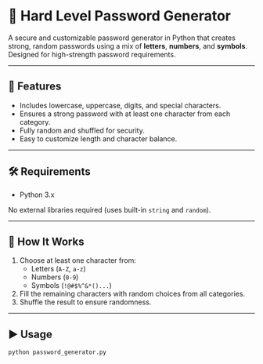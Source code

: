 # 🔐 Hard Level Password Generator

A secure and customizable password generator in Python that creates strong, random passwords using a mix of **letters**, **numbers**, and **symbols**. Designed for high-strength password requirements.

---

## 🚀 Features

- Includes lowercase, uppercase, digits, and special characters.
- Ensures a strong password with at least one character from each category.
- Fully random and shuffled for security.
- Easy to customize length and character balance.

---

## 🛠️ Requirements

- Python 3.x

No external libraries required (uses built-in `string` and `random`).

---

## 🧪 How It Works

1. Choose at least one character from:
   - Letters (`A-Z`, `a-z`)
   - Numbers (`0-9`)
   - Symbols (`!@#$%^&*()...`)
2. Fill the remaining characters with random choices from all categories.
3. Shuffle the result to ensure randomness.

---

## ▶️ Usage

```bash
python password_generator.py
